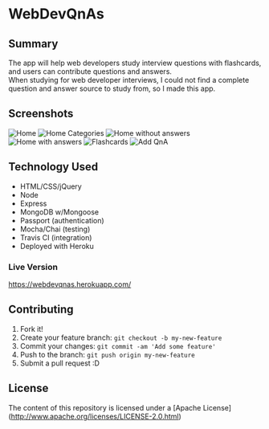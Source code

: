 # WebDevQnAs

## Summary
The app will help web developers study interview questions with flashcards, and users can contribute questions and answers.  
When studying for web developer interviews, I could not find a complete question and answer source to study from, so I made this app.

## Screenshots
![Home](http://i.imgur.com/PETe5hz.png)
![Home Categories](http://i.imgur.com/qaqmjeD.png)
![Home without answers](http://i.imgur.com/84FDvYc.png)
![Home with answers](http://i.imgur.com/1x4ix2k.png)
![Flashcards](http://i.imgur.com/uvhbiZP.png)
![Add QnA](http://i.imgur.com/7ZMwnlq.png)

## Technology Used
* HTML/CSS/jQuery
* Node
* Express
* MongoDB w/Mongoose
* Passport (authentication)
* Mocha/Chai (testing)
* Travis CI (integration)
* Deployed with Heroku

### Live Version
https://webdevqnas.herokuapp.com/

## Contributing

1. Fork it!
2. Create your feature branch: `git checkout -b my-new-feature`
3. Commit your changes: `git commit -am 'Add some feature'`
4. Push to the branch: `git push origin my-new-feature`
5. Submit a pull request :D

## License

The content of this repository is licensed under a [Apache License] (http://www.apache.org/licenses/LICENSE-2.0.html)
